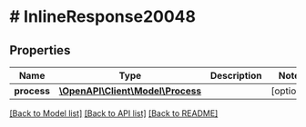 # # InlineResponse20048

## Properties

Name | Type | Description | Notes
------------ | ------------- | ------------- | -------------
**process** | [**\OpenAPI\Client\Model\Process**](Process.md) |  | [optional]

[[Back to Model list]](../../README.md#models) [[Back to API list]](../../README.md#endpoints) [[Back to README]](../../README.md)
